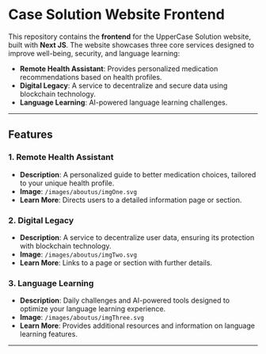 # Case Solution Website Frontend

This repository contains the **frontend** for the UpperCase Solution website, built with **Next JS**. The website showcases three core services designed to improve well-being, security, and language learning:

- **Remote Health Assistant**: Provides personalized medication recommendations based on health profiles.
- **Digital Legacy**: A service to decentralize and secure data using blockchain technology.
- **Language Learning**: AI-powered language learning challenges.

---

## Features

### 1. **Remote Health Assistant**
- **Description**: A personalized guide to better medication choices, tailored to your unique health profile.
- **Image**: `/images/aboutus/imgOne.svg`
- **Learn More**: Directs users to a detailed information page or section.

### 2. **Digital Legacy**
- **Description**: A service to decentralize user data, ensuring its protection with blockchain technology.
- **Image**: `/images/aboutus/imgTwo.svg`
- **Learn More**: Links to a page or section with further details.

### 3. **Language Learning**
- **Description**: Daily challenges and AI-powered tools designed to optimize your language learning experience.
- **Image**: `/images/aboutus/imgThree.svg`
- **Learn More**: Provides additional resources and information on language learning features.

---
